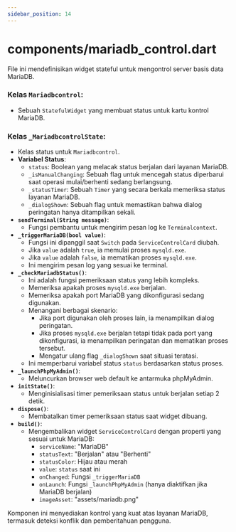 ```yaml
---
sidebar_position: 14
---
```


# components/mariadb_control.dart

File ini mendefinisikan widget stateful untuk mengontrol server basis data MariaDB.

### Kelas `Mariadbcontrol`:
- Sebuah `StatefulWidget` yang membuat status untuk kartu kontrol MariaDB.

### Kelas `_MariadbcontrolState`:
- Kelas status untuk `Mariadbcontrol`.
- **Variabel Status**:
  - `status`: Boolean yang melacak status berjalan dari layanan MariaDB.
  - `_isManualChanging`: Sebuah flag untuk mencegah status diperbarui saat operasi mulai/berhenti sedang berlangsung.
  - `_statusTimer`: Sebuah `Timer` yang secara berkala memeriksa status layanan MariaDB.
  - `_dialogShown`: Sebuah flag untuk memastikan bahwa dialog peringatan hanya ditampilkan sekali.
- **`sendTerminal(String message)`**:
  - Fungsi pembantu untuk mengirim pesan log ke `Terminalcontext`.
- **`_triggerMariaDB(bool value)`**:
  - Fungsi ini dipanggil saat `Switch` pada `ServiceControlCard` diubah.
  - Jika `value` adalah `true`, ia memulai proses `mysqld.exe`.
  - Jika `value` adalah `false`, ia mematikan proses `mysqld.exe`.
  - Ini mengirim pesan log yang sesuai ke terminal.
- **`_checkMariadbStatus()`**:
  - Ini adalah fungsi pemeriksaan status yang lebih kompleks.
  - Memeriksa apakah proses `mysqld.exe` berjalan.
  - Memeriksa apakah port MariaDB yang dikonfigurasi sedang digunakan.
  - Menangani berbagai skenario:
    - Jika port digunakan oleh proses lain, ia menampilkan dialog peringatan.
    - Jika proses `mysqld.exe` berjalan tetapi tidak pada port yang dikonfigurasi, ia menampilkan peringatan dan mematikan proses tersebut.
    - Mengatur ulang flag `_dialogShown` saat situasi teratasi.
  - Ini memperbarui variabel status `status` berdasarkan status proses.
- **`_launchPhpMyAdmin()`**:
  - Meluncurkan browser web default ke antarmuka phpMyAdmin.
- **`initState()`**:
  - Menginisialisasi timer pemeriksaan status untuk berjalan setiap 2 detik.
- **`dispose()`**:
  - Membatalkan timer pemeriksaan status saat widget dibuang.
- **`build()`**:
  - Mengembalikan widget `ServiceControlCard` dengan properti yang sesuai untuk MariaDB:
    - `serviceName`: "MariaDB"
    - `statusText`: "Berjalan" atau "Berhenti"
    - `statusColor`: Hijau atau merah
    - `value`: `status` saat ini
    - `onChanged`: Fungsi `_triggerMariaDB`
    - `onLaunch`: Fungsi `_launchPhpMyAdmin` (hanya diaktifkan jika MariaDB berjalan)
    - `imageAsset`: "assets/mariadb.png"

Komponen ini menyediakan kontrol yang kuat atas layanan MariaDB, termasuk deteksi konflik dan pemberitahuan pengguna.